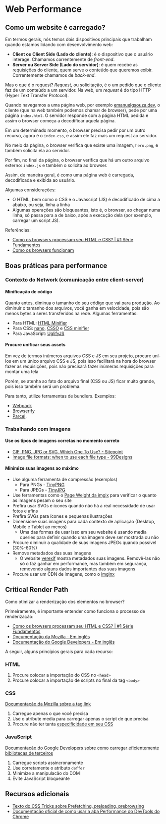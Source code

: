 # Web Performance

## Como um website é carregado?

Em termos gerais, nós temos dois dispositivos principais que trabalham quando estamos lidando com desenvolvimento web:

* **Client ou Client Side (Lado do cliente)**: é o dispositivo que o usuário interage. Chamamos correntemente de *front-end*.
* **Server ou Server Side (Lado do servidor)**: é quem recebe as requisições do cliente, quem serve o conteúdo que queremos exibir. Correntemente chamamos de *back-end*.

Mas o que é o request? *Request*, ou solicitação, é o um pedido que o cliente faz de um conteúdo a um servidor. Na web, um *request* é do tipo HTTP (Hyper Text Transfer Protocol).

Quando navegamos a uma página web, por exemplo [emanuelgsouza.dev](emanuelgsouza.dev), o cliente (que na web também podemos chamar de browser), pede por uma página `index.html`. O servidor responde com a página HTML pedida e assim o browser começa a decodificar aquela página.

Em um determinado momento, o browser precisa pedir por um outro recurso, agora é o `index.css`, e assim ele faz mais um request ao servidor.

No meio da página, o browser verifica que existe uma imagem, `hero.png`, e também solicita ela ao servidor.

Por fim, no final da página, o browser verifica que há um outro arquivo externo: `index.js` e também o solicita ao browser.

Assim, de maneira geral, é como uma página web é carregada, decodificada e exibida ao usuário.

Algumas considerações:

* O HTML, bem como o CSS e o Javascript (JS) é decodificado de cima a abaixo, ou seja, linha a linha
* Algumas operações são bloqueantes, isto é, o browser, ao chegar numa linha, só passa para a de baixo, após a execução dela (por exemplo, carregar um script JS).

Referências:
* [Como os browsers processam seu HTML e CSS? | #1 Série Fundamentos](https://www.youtube.com/watch?v=OYQuPaGiQ6A)
* [Como os browsers funcionam](https://www.html5rocks.com/pt/tutorials/internals/howbrowserswork/)

## Boas práticas para performance

### Contexto do Network (comunicação entre client-server)

#### Minificação de código

Quanto antes, diminua o tamanho do seu código que vai para produção. Ao diminuir o tamanho dos arquivos, você ganha em velocidade, pois são menos bytes a seres transferidos na rede. Algumas ferramentas:

* Para HTML: [HTML Minifier](https://github.com/kangax/html-minifier)
* Para CSS: [nano](https://github.com/cssnano/cssnano), [CSSO](https://github.com/css/csso) e [CSS minifier](https://cssminifier.com/)
* Para JavaScript: [UglifyJS](https://github.com/mishoo/UglifyJS2)

#### Procure unificar seus assets

Em vez de termos inúmeros arquivos CSS e JS em seu projeto, procure uní-los em um único arquivo CSS e JS, pois isso facilitará na hora do browser fazer as requisições, pois não precisará fazer inúmeras requisições para montar uma tela

Porém, se atenha ao fato do arquivo final (CSS ou JS) ficar muito grande, pois isso também será um problema.

Para tanto, utilize ferramentas de bundlers. Exemplos:

* [Webpack](https://webpack.js.org/)
* [Browserify](http://browserify.org/)
* [Parcel](https://parceljs.org/).

### Trabalhando com imagens

#### Use os tipos de imagens corretas no momento correto

* [GIF, PNG, JPG or SVG. Which One To Use? - Sitepoint](https://www.sitepoint.com/gif-png-jpg-which-one-to-use/)
* [Image file formats: when to use each file type - 99Designs](https://en.99designs.com.br/blog/tips/image-file-types/)

#### Minimize suas imagens ao máximo

* Use alguma ferramenta de compressão (exemplos)
  * Para PNGs - [TinyPNG](https://tinypng.com/)
  * Para JPEGs - [TinyJPG](https://tinyjpg.com/)
* Use ferramentas como o [Page Weight da imgix](https://pageweight.imgix.com/) para verificar o quanto as imagens pesam o seu site
* Prefira usar SVGs e ícones quando não há a real necessidade de usar fotos e afins
* Prefira SVGs para ícones e pequenas ilustrações
* Dimensione suas imagens para cada contexto de aplicação (Desktop, Mobile e Tablet ao menos)
  * Uma das formas de usar isso em seu website é usando media queries para definir quando uma imagem deve ser mostrada ou não
* Procure diminuir a qualidade de suas imagens JPEGs quando possível (30%-60%)
* Remove metadados das suas imagens
  * O website [verexif](https://www.verexif.com/en/) mostra metadados suas imagens. Removê-las não só o faz ganhar em performance, mas também em segurança, removendo alguns dados importantes das suas imagens
* Procure usar um CDN de imagens, como o [imginx](https://www.imgix.com/)

## Critical Render Path

Como otimizar a renderização dos elementos no browser?

Primeiramente, é importante entender como funciona o processo de renderização:

* [Como os browsers processam seu HTML e CSS? | #1 Série Fundamentos](https://www.youtube.com/watch?v=OYQuPaGiQ6A)
* [Documentação da Mozilla - Em inglês](https://developer.mozilla.org/en-US/docs/Web/Performance/Critical_rendering_path)
* [Documentação do Google Developers - Em inglês](https://developers.google.com/web/fundamentals/performance/critical-rendering-path)

A seguir, alguns princípios gerais para cada recurso:

### HTML

1. Procure colocar a importação do CSS no `<head>`
2. Procure colocar a importação de scripts no final da tag `<body>`

### CSS

[Documentação da Mozilla sobre a tag link](https://developer.mozilla.org/pt-BR/docs/Web/HTML/Element/link)

1. Carregue apenas o que você precisa
2. Use o atribute media para carregar apenas o script de que precisa
3. Procure não ter tanta [especificidade em seu CSS](https://medium.com/emanuelg-blog/entendendo-a-preced%C3%AAncia-de-estilo-em-css-especificidade-heran%C3%A7a-e-efeito-cascata-a437c4929173)

### JavaScript

[Documentacão do Google Developers sobre como carregar eficientemente bibliotecas de terceiros](https://developers.google.com/web/fundamentals/performance/optimizing-content-efficiency/loading-third-party-javascript)

1. Carregue scripts assincronamente
2. Use corretamente o atributo `deffer`
3. Minimize a manipulacão do DOM
4. Evite JavaScript bloqueante

## Recursos adicionais

* [Texto do CSS Tricks sobre Prefetching, preloading, prebrowsing](https://css-tricks.com/prefetching-preloading-prebrowsing/)
* [Documentacão oficial de como usar a aba Performance do DevTools do Chrome](https://developers.google.com/web/tools/chrome-devtools/evaluate-performance)
